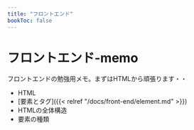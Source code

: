```yaml
---
title: "フロントエンド"
bookToc: false
---
```


# フロントエンド-memo

フロントエンドの勉強用メモ。まずはHTMLから頑張ります・・

- HTML
 - [要素とタグ]({{< relref "/docs/front-end/element.md" >}})
 - HTMLの全体構造
 - 要素の種類